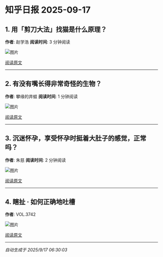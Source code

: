 # 知乎日报 2025-09-17

## 1. 用「剪刀大法」找猫是什么原理？
**作者**: 赵学浩
**阅读时间**: 3 分钟阅读

![图片](https://picx.zhimg.com/v2-0a120ae671f9ac788d9e7cf358a84020.jpg?source=8673f162)

[阅读原文](https://daily.zhihu.com/story/9783982)

---

## 2. 有没有嘴长得非常奇怪的生物？
**作者**: 攀缘的井蛙
**阅读时间**: 1 分钟阅读

![图片](https://pica.zhimg.com/v2-4a662ba504c7ff8adf7e772072815c4f.jpg?source=8673f162)

[阅读原文](https://daily.zhihu.com/story/9783992)

---

## 3. 沉迷怀孕，享受怀孕时挺着大肚子的感觉，正常吗？
**作者**: 朱慈
**阅读时间**: 2 分钟阅读

![图片](https://picx.zhimg.com/v2-0650ce2eef7aed9f4a774dd2af598d6f.jpg?source=8673f162)

[阅读原文](https://daily.zhihu.com/story/9784001)

---

## 4. 瞎扯 · 如何正确地吐槽
**作者**: VOL.3742

![图片](https://pic1.zhimg.com/v2-3cb34e5ef4a52b44ddf998748ef0b535.jpg?source=8673f162)

[阅读原文](https://daily.zhihu.com/story/9784008)

---

*自动生成于 2025/9/17 06:30:03*